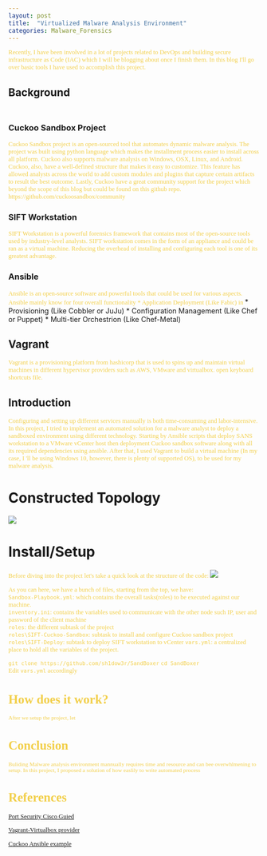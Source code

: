 ```yaml
---
layout: post
title:  "Virtualized Malware Analysis Environment"
categories: Malware_Forensics
---
```


<span style="color: #f2cf4a; font-family: Babas; font-size: 0.9em;">
Recently, I have been involved in a lot of projects related to DevOps and building secure infrastructure as Code (IAC) which I will be blogging about once I finish them. In this blog I'll go over basic tools I have used to accomplish this project.  
</span>

## **Background** <br/> <br/>  

### Cuckoo Sandbox Project

<span style="color: #f2cf4a; font-family: Babas; font-size: 0.9em;">
Cuckoo Sandbox project is an open-sourced tool that automates dynamic malware analysis. The project was built using python language which makes the installment process easier to install across all platform. Cuckoo also supports malware analysis on Windows, OSX, Linux, and Android. Cuckoo, also, have a well-defined structure that makes it easy to customize. This feature has allowed analysts across the world to add custom modules and plugins that capture certain artifacts to result the best outcome. Lastly, Cuckoo have a great community support for the project which beyond the scope of this blog but could be found on this github repo. https://github.com/cuckoosandbox/community
</span>

### SIFT Workstation

<span style="color: #f2cf4a; font-family: Babas; font-size: 0.9em;">
SIFT Workstation is a powerful forensics framework that contains most of the open-source tools used by industry-level analysts. SIFT workstation comes in the form of an appliance and could be ran as a virtual machine. Reducing the overhead of installing and configuring each tool is one of its greatest advantage.
</span>

### Ansible
<span style="color: #f2cf4a; font-family: Babas; font-size: 0.9em;">
Ansible is an open-source software and powerful tools that could be used for various aspects. Ansible mainly know for four overall functionality
 </span>
<span style="color: #f2cf4a; font-family: Babas; font-size: 0.9em;"> 
 * Application Deployment (Like Fabic)  in  
</span>
* Provisioning (Like Cobbler or JuJu)
* Configuration Management (Like Chef or Puppet)
* Multi-tier Orchestrion (Like Chef-Metal)  
 </span> 

## Vagrant

<span style="color: #f2cf4a; font-family: Babas; font-size: 0.9em;">
Vagrant is a provisioning platform from hashicorp that is used to spins up and maintain virtual machines in different hypervisor providers such as AWS, VMware and virtualbox.
open keyboard shortcuts file.
</span>

## **Introduction**

<span style="color: #f2cf4a; font-family: Babas; font-size: 0.9em;">
Configuring and setting up different services manually is both time-consuming and labor-intensive. In this project,  I tried to implement an automated solution for a malware analyst to deploy a sandboxed environment using different technology. Starting by Ansible scripts that deploy SANS workstation to a VMware vCenter host then deployment Cuckoo sandbox software along with all its required dependencies using ansible. After that, I used Vagrant to build a virtual machine (In my case, I 'll be using Windows 10, however, there is plenty of supported OS), to be used for my malware analysis.    </span>

#    **Constructed Topology**

<img src="https://raw.githubusercontent.com/sh1dow3r/layer0/gh-pages/_posts/img/Sandbox/Virtualized_Malware_Analysis_Environment.png"/>

#  **Install/Setup**

<span style="color: #f2cf4a; font-family: Babas; font-size: 0.9em;">  
Before diving into the project let's take a quick look at the structure of the code:   
<img src="https://raw.githubusercontent.com/sh1dow3r/layer0/gh-pages/_posts/img/Sandbox/Sandboxer_Dir_Structure.png"/>    

As you can here, we have a bunch of files, starting from the top, we have:  
`Sandbox-Playbook.yml`: which contains the overall tasks(roles) to be executed against our machine.  
`inventory.ini`: contains the variables used to communicate with the other  node such IP, user and password of the client machine  
`roles`: the different subtask of the project  
`roles\SIFT-Cuckoo-Sandbox`: subtask to install and configure Cuckoo sandbox project  
`roles\SIFT-Deploy`: subtask to deploy SIFT workstation to vCenter
`vars.yml`: a centralized place to hold all the variables of the project.


`git clone https://github.com/sh1dow3r/SandBoxer` 
`cd SandBoxer`  
Edit `vars.yml` accordingly
</span>

#  **How does it work?**
<span style="color: #f2cf4a; font-family: Babas; font-size: 0.9em;">  
After we setup the project, let 

</span>


# Conclusion
<span style="color: #f2cf4a; font-family: Babas; font-size: 0.9em;">
Buliding Malware analysis environment mannually requires time and resource and can bee overwhlmening to setup. In this project, I proposed a solution of how easlily to write automated process
</span >

# References


[Port Security Cisco Guied](https://docs.ansible.com/ansible/latest/modules/lineinfile_module.html)

[Vagrant-Virtualbox provider](https://www.vagrantup.com/docs/virtualbox/)

[Cuckoo Ansible example](https://github.com/fyhertz/ansible-role-cuckoo)
